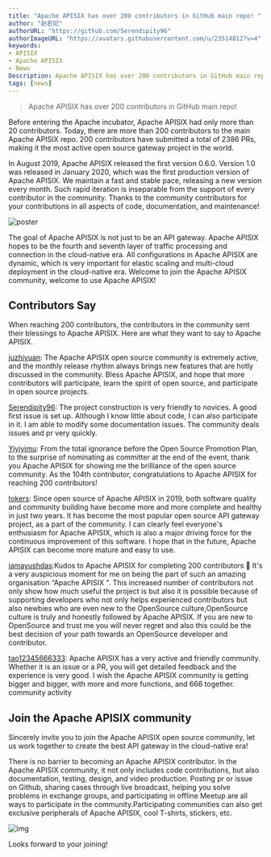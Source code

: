 ```yaml
---
title: "Apache APISIX has over 200 contributors in GitHub main repo! "
author: "赵若妃"
authorURL: "https://github.com/Serendipity96"
authorImageURL: "https://avatars.githubusercontent.com/u/23514812?v=4"
keywords:
- APISIX
- Apache APISIX
- News
Description: Apache APISIX has over 200 contributors in GitHub main repo!
tags: [news]
---
```


> Apache APISIX has over 200 contributors in GitHub main repo!

<!--truncate-->

Before entering the Apache incubator, Apache APISIX had only more than 20 contributors. Today, there are more than 200 contributors to the main Apache APISIX repo. 200 contributors have submitted a total of 2386 PRs, making it the most active open source gateway project in the world.

In August 2019, Apache APISIX released the first version 0.6.0. Version 1.0 was released in January 2020, which was the first production version of Apache APISIX. We maintain a fast and stable pace, releasing a new version every month. Such rapid iteration is inseparable from the support of every contributor in the community. Thanks to the community contributors for your contributions in all aspects of code, documentation, and maintenance!

![poster](https://user-images.githubusercontent.com/23514812/124587288-096e2a80-de8a-11eb-94b3-95b5932c0093.jpg)

The goal of Apache APISIX is not just to be an API gateway. Apache APISIX hopes to be the fourth and seventh layer of traffic processing and connection in the cloud-native era. All configurations in Apache APISIX are dynamic, which is very important for elastic scaling and multi-cloud deployment in the cloud-native era.
Welcome to join the Apache APISIX community, welcome to use Apache APISIX!

## Contributors Say

When reaching 200 contributors, the contributors in the community sent their blessings to Apache APISIX. Here are what they want to say to Apache APISIX.

[juzhiyuan](https://github.com/juzhiyuan): The Apache APISIX open source community is extremely active, and the monthly release rhythm always brings new features that are hotly discussed in the community. Bless Apache APISIX, and hope that more contributors will participate, learn the spirit of open source, and participate in open source projects.

[Serendipity96](https://github.com/Serendipity96): The project construction is very friendly to novices. A good first issue is set up. Although I know little about  code, I can also participate in it. I am able to modify some documentation issues. The community deals  issues and pr very quickly.

[Yiyiyimu](https://github.com/Yiyiyimu): From the total ignorance before the Open Source Promotion Plan, to the surprise of nominating as committer at the end of the event, thank you Apache APISIX for showing me the brilliance of the open source community. As the 104th contributor, congratulations to Apache APISIX for reaching 200 contributors!

[tokers](https://github.com/tokers): Since open source of Apache APISIX in 2019, both software quality and community building have become more and more complete and healthy in just two years. It has become the most popular open source API gateway project, as a part of the community. I can clearly feel everyone's enthusiasm for Apache APISIX, which is also a major driving force for the continuous improvement of this software. I hope that in the future, Apache APISIX can become more mature and easy to use.

[iamayushdas](https://github.com/iamayushdas):Kudos to Apache APISIX for completing 200 contributors 🥳 It's a very auspicious moment for me on being the part of such an amazing organisation “Apache APISIX ". This increased number of contributors not only show how much useful the project is but also it is possible because of supporting developers who not only helps experienced contributors but also newbies who are even new to the OpenSource culture,OpenSource culture is truly and honestly followed by Apache APISIX. If you are new to OpenSource and trust me you will never regret and also this could be the best decision of your path towards an OpenSource developer and contributor.

[tao12345666333](https://github.com/tao12345666333): Apache APISIX has a very active and friendly community. Whether it is an issue or a PR, you will get detailed feedback and the experience is very good. I wish the Apache APISIX community is getting bigger and bigger, with more and more functions, and 666 together.
community activity

## Join the Apache APISIX community

Sincerely invite you to join the Apache APISIX open source community, let us work together to create the best API gateway in the cloud-native era!

There is no barrier to becoming an Apache APISIX contributor. In the Apache APISIX community, it not only includes code contributions, but also documentation, testing, design, and video production. Posting pr or issue on Github, sharing cases through live broadcast, helping you solve problems in exchange groups, and participating in offline Meetup are all ways to participate in the community.Participating communities can also get exclusive peripherals of Apache APISIX, cool T-shirts, stickers, etc.

![img](https://user-images.githubusercontent.com/23514812/124587334-1723b000-de8a-11eb-8a8f-c10dfd9aa0a2.png)

Looks forward to your joining!
